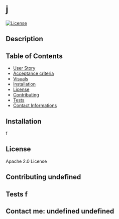 # j
  [![License](https://img.shields.io/badge/License-Apache_2.0-blue.svg)](https://opensource.org/licenses/Apache-2.0)
  
  ## Description 
  

  ## Table of Contents
  * [User Story](#user)
  * [Acceptance criteria](#acceptance)
  * [Visuals](#)
  * [Installation](#installation) 
  * [License](#license)
  * [Contributing](#contributing)
  * [Tests](#tests)
  * [Contact Informations](#contact)  

  

  ## Installation 
  f
  

  ## License 
  Apache 2.0 License

  ## Contributing undefined
  ## Tests f
  ## Contact me: undefined undefined




